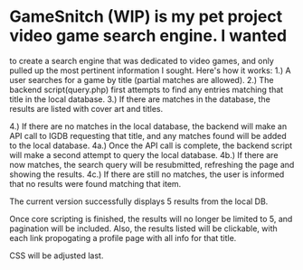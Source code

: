 # GameSnitch (WIP) is my pet project video game search engine. I wanted
to create a search engine that was dedicated to video games, and only
pulled up the most pertinent information I sought. Here's how it 
works:
1.) A user searches for a game by title (partial matches are allowed).
2.) The backend script(query.php) first attempts to find any entries matching that
title in the local database.
3.) If there are matches in the database, the results are listed with 
cover art and titles.
  
4.) If there are no matches in the local database, the backend will make an
API call to IGDB requesting that title, and any matches found will be
added to the local database. 
  4a.) Once the API call is complete, the backend script will make a second
  attempt to query the local database.
  4b.) If there are now matches, the search query will be resubmitted,
  refreshing the page and showing the results.
  4c.) If there are still no matches, the user is informed that no results
  were found matching that item.
  
  
The current version successfully displays 5 results from the local DB.


Once core scripting is finished, the results will no longer be limited to 5,
and pagination will be included. Also, the results listed will be clickable,
with each link propogating a profile page with all info for that title.

CSS will be adjusted last.
